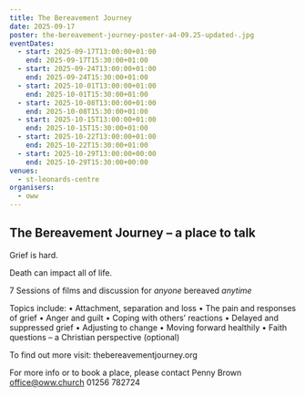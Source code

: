 ```yaml
---
title: The Bereavement Journey
date: 2025-09-17
poster: the-bereavement-journey-poster-a4-09.25-updated-.jpg
eventDates:
  - start: 2025-09-17T13:00:00+01:00
    end: 2025-09-17T15:30:00+01:00
  - start: 2025-09-24T13:00:00+01:00
    end: 2025-09-24T15:30:00+01:00
  - start: 2025-10-01T13:00:00+01:00
    end: 2025-10-01T15:30:00+01:00
  - start: 2025-10-08T13:00:00+01:00
    end: 2025-10-08T15:30:00+01:00
  - start: 2025-10-15T13:00:00+01:00
    end: 2025-10-15T15:30:00+01:00
  - start: 2025-10-22T13:00:00+01:00
    end: 2025-10-22T15:30:00+01:00
  - start: 2025-10-29T13:00:00+00:00
    end: 2025-10-29T15:30:00+00:00
venues:
  - st-leonards-centre
organisers:
  - oww
---
```

## The Bereavement Journey – a place to **talk**

Grief is hard.

Death can impact all of life.

7 Sessions of films and discussion for *anyone* bereaved *anytime*

Topics include:
• Attachment, separation and loss
• The pain and responses of grief
• Anger and guilt
• Coping with others’ reactions
• Delayed and suppressed grief
• Adjusting to change
• Moving forward healthily
• Faith questions – a Christian perspective (optional)

To find out more visit: thebereavementjourney.org

For more info or to book a place, please contact Penny Brown office@oww.church 
01256 782724
